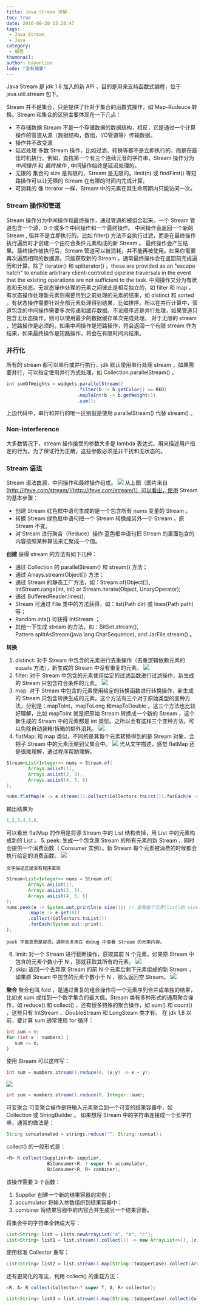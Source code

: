 ```yaml
---
title: Java Stream 详解
toc: true
date: 2016-08-20 15:20:47
tags:
 - Java Stream
 - Java
category: 
 - 编程
thumbnail: 
author: bsyonline
lede: "没有摘要"
---
```


Java Stream 是 jdk 1.8 加入的新 API ，目的是用来支持函数式编程，位于 java.util.stream 包下。

Stream 并不是集合，只是提供了针对于集合的函数式操作，如 Map-Rudeuce 转换。Stream 和集合的区别主要体现在一下几点：
* 不存储数据
  Stream 不是一个存储数据的数据结构，相反，它是通过一个计算操作的管道从源（数据结构，数组，I/O管道等）传输数据。
* 操作并不改变源
* 延迟处理
  多数 Stream 操作，比如过滤、转换等都不是立即执行的，而是在最佳时机执行。例如，查找第一个有三个连续元音的字符串，Stream 操作分为 *中间操作* 和 *最终操作* , 中间操作始终是延迟处理的。
* 无限的
  集合的 size 是有限的，Stream 是无限的。limit(n) 或 findFirst() 等短路操作可以让无限的 Stream 在有限的时间内完成计算。
* 可消耗的
  像 Iterator 一样，Stream 中的元素在其生命周期内只能访问一次。




### Stream 操作和管道
Stream 操作分为中间操作和最终操作，通过管道的被组合起来。一个 Stream 管道包含一个源，0 个或多个中间操作和一个最终操作。
中间操作会返回一个新的 Stream , 但并不是立即执行的。比如 filter() 方法不会执行过滤，而是在最终操作执行遍历时才创建一个由符合条件元素构成的新 Stream 。
最终操作会产生结果。最终操作被执行后，Stream 管道可以被消耗，并不能再被使用。如果你需要再次遍历相同的数据源，只能获取新的 Stream 。通常最终操作会在返回前完成遍历和计算，除了 iterator() 和 spliterator() 。these are provided as an "escape hatch" to enable arbitrary client-controlled pipeline traversals in the event that the existing operations are not sufficient to the task.
中间操作又分为有状态和无状态。无状态操作处理的元素之间彼此是相互独立的，如 filter 和 map 。有状态操作处理新元素则需要用到之前处理的元素的结果，如 distinct 和 sorted 。有状态操作需要针对全部元素处理得到结果，比如排序。所以在并行计算中，管道包含的中间操作需要多次传递和缓存数据。不论顺序还是并行处理，如果管道只包含无状态操作，则可以使用最少的数据缓存单次完成处理。
对于无限的 stream ，短路操作是必须的。如果中间操作是短路操作，将会返回一个有限 stream 作为结果，如果最终操作是短路操作，将会在有限时间内结束。

### 并行化
所有的 stream 都可以串行或并行执行，jdk 默认使用串行处理 stream ，如果需要并行，可以指定使用并行方式处理，如 Collection.parallelStream() 。
```java
int sumOfWeights = widgets.parallelStream()
                          .filter(b -> b.getColor() == RED)
                          .mapToInt(b -> b.getWeight())
                          .sum();
```
上边代码中，串行和并行的唯一区别就是使用 parallelStream() 代替 stream() 。


### Non-interference
大多数情况下，stream 操作接受的参数大多是 lambda 表达式，用来描述用户指定的行为。为了保证行为正确，这些参数必须是非干扰和无状态的。

### Stream 语法
Stream 语法由源，中间操作和最终操作组成。
![](https://raw.githubusercontent.com/bsyonline/pic/master/20181014/stream.jpg)
从上图（图片来自[http://ifeve.com/stream/](http://ifeve.com/stream/)）可以看出，使用 Stream 的基本步骤：
* 创建 Stream
  红色框中语句生成的是一个包含所有 nums 变量的 Stream 。
* 转换 Stream
  绿色框中语句把一个 Stream 转换成另外一个 Stream ，原 Stream 不变。
* 对 Stream 进行聚合（Reduce）操作
  蓝色框中语句把 Stream 的里面包含的内容按照某种算法来汇聚成一个值。

**创建**
获得 stream 的方法有如下几种：
* 通过 Collection 的 parallelStream() 和 stream() 方法；
* 通过 Arrays.stream(Object[]) 方法；
* 通过 Stream 的静态工厂方法，如：Stream.of(Object[]), IntStream.range(int, int) or Stream.iterate(Object, UnaryOperator);
* 通过 BufferedReader.lines();
* Stream<Path> 可通过 File 类中的方法获得，如：list(Path dir) 或 lines(Path path) 等；
* Random.ints() 可获得 IntStream ；
* 其他一下生成 stream 的方法，如：BitSet.stream(), Pattern.splitAsStream(java.lang.CharSequence), and JarFile.stream() 。

**转换**
1. distinct:
   对于 Stream 中包含的元素进行去重操作（去重逻辑依赖元素的 equals 方法），新生成的 Stream 中没有重复的元素。
   ![](https://raw.githubusercontent.com/bsyonline/pic/master/20181014/distinct.jpg)
2. filter:
   对于 Stream 中包含的元素使用给定的过滤函数进行过滤操作，新生成的 Stream 只包含符合条件的元素。
   ![](https://raw.githubusercontent.com/bsyonline/pic/master/20181014/filter.jpg)
3. map:
   对于 Stream 中包含的元素使用给定的转换函数进行转换操作，新生成的 Stream 只包含转换生成的元素。这个方法有三个对于原始类型的变种方法，分别是：mapToInt，mapToLong 和mapToDouble 。这三个方法也比较好理解，比如 mapToInt 就是把原始 Stream 转换成一个新的 Stream ，这个新生成的 Stream 中的元素都是 int 类型。之所以会有这样三个变种方法，可以免除自动装箱/拆箱的额外消耗。
   ![](https://raw.githubusercontent.com/bsyonline/pic/master/20181014/map.jpg)
4. flatMap:
   和 map 类似，不同的是其每个元素转换得到的是 Stream 对象，会把子 Stream 中的元素压缩到父集合中。
   ![](https://raw.githubusercontent.com/bsyonline/pic/master/20181014/flatMap.jpg)
   光从文字描述，感觉 flatMap 还是很难理解，通过程序帮助理解。
```java
Stream<List<Integer>> nums = Stream.of(
        Arrays.asList(1),
        Arrays.asList(2, 3),
        Arrays.asList(4, 5, 6)
);

nums.flatMap(e -> e.stream()).collect(Collectors.toList()).forEach(e -> System.out.print(e + ","));
```
  输出结果为
```java
1,2,3,4,5,6,
```
  可以看出 flatMap 的作用是将源 Stream 中的 List 结构去掉，用 List 中的元素构成新的 List 。
5. peek:
   生成一个包含原 Stream 的所有元素的新 Stream ，同时会提供一个消费函数（ Consumer 实例）。新 Stream 每个元素被消费的时候都会执行给定的消费函数。
   ![](https://raw.githubusercontent.com/bsyonline/pic/master/20181014/peek.jpg)

    文字描述还是没有程序直观
```java
Stream<List<Integer>> nums = Stream.of(
        Arrays.asList(1),
        Arrays.asList(2, 3),
        Arrays.asList(4, 5, 6)
);
nums.peek(e -> System.out.println(e.size())) // 查看每个元素(list)的 size
        .map(e -> e.get(0))
        .collect(Collectors.toList())
        .forEach(System.out::print);
);
```
    peek 字面意思是窥视，通常也多用在 debug 中查看 Stream 的元素内容。
6. limit:
   对一个 Stream 进行截断操作，获取其前 N 个元素，如果原 Stream 中包含的元素个数小于 N ，那就获取其所有的元素。
   ![](https://raw.githubusercontent.com/bsyonline/pic/master/20181014/limit.jpg)
7. skip:
   返回一个丢弃原 Stream 的前 N 个元素后剩下元素组成的新 Stream ，如果原 Stream 中包含的元素个数小于 N ，那么返回空 Stream。
   ![](https://raw.githubusercontent.com/bsyonline/pic/master/20181014/skip.jpg)

**聚合**
聚合也叫 fold ，是通过重复的组合操作将一个元素序列合并成单独的结果，比如求 sum 或找到一个数字集合的最大值。Stream 类有多种形式的通用聚合操作，如 reduce() 和 collect() ，还有很多特殊的聚合操作，如 sum() 和 count() ，这些只有 IntStream 、DoubleStream 和 LongSteam 类才有。
在 jdk 1.8 以前，要计算 sum 通常使用 for 循环：
```java
int sum = 0;
for (int x : numbers) {
   sum += x;
}
```
使用 Stream 可以这样写：
```java
int sum = numbers.stream().reduce(0, (x,y) -> x + y);
```
![](https://raw.githubusercontent.com/bsyonline/pic/master/20181014/reduce.png)
```java
int sum = numbers.stream().reduce(0, Integer::sum);
```
可变聚合
可变聚合操作是将输入元素聚合到一个可变的结果容器中，如 Collection 或 StringBuilder 。
如果想将 Stream 中的字符串连接成一个长字符串，通常的做法是：
```java
String concatenated = strings.reduce("", String::concat)；
```
collect() 的一般形式是：
```java
<R> R collect(Supplier<R> supplier,
               BiConsumer<R, ? super T> accumulator,
               BiConsumer<R, R> combiner);
```
该操作需要 3 个函数：
1. Supplier 创建一个新的结果容器的实例；
2. accumulator 将输入参数组织到结果容器中；
3. combiner 将结果容器中的内容合并生成另一个结果容器。

将集合中的字符串全转成大写：
```java
List<String> list = Lists.newArrayList("a", "b", "c");
List<String> list1 = list.stream().collect(() -> new ArrayList<>(), (c, e) -> c.add(e.toUpperCase()), (c1, c2) -> c1.addAll(c2));
```
使用标准 Collector 重写：
```java
List<String> list2 = list.stream().map(String::toUpperCase).collect(ArrayList::new, ArrayList::add, ArrayList::addAll);
```
还有更简化的写法，利用 collect() 的重载方法：
```java
<R, A> R collect(Collector<? super T, A, R> collector);
```

```java
List<String> list3 = list.stream().map(String::toUpperCase).collect(Collectors.toList());
```
